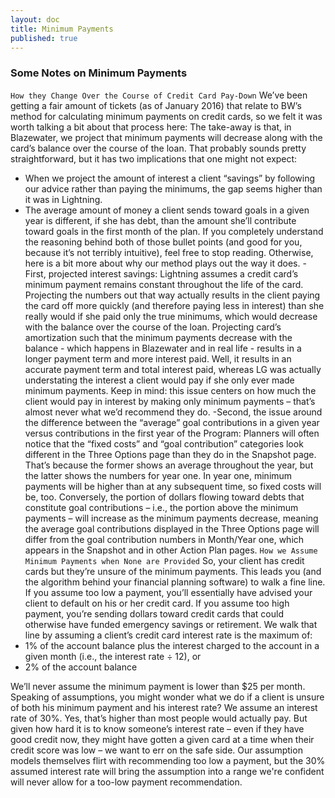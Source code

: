 ```yaml
---
layout: doc
title: Minimum Payments
published: true
---
```

### Some Notes on Minimum Payments

`How they Change Over the Course of Credit Card Pay-Down`
We’ve been getting a fair amount of tickets (as of January 2016) that relate to BW’s method for calculating minimum payments on credit cards, so we felt it was worth talking a bit about that process here:
The take-away is that, in Blazewater, we project that minimum payments will decrease along with the card’s balance over the course of the loan. That probably sounds pretty straightforward, but it has two implications that one might not expect:
- When we project the amount of interest a client “savings” by following our advice rather than paying the minimums, the gap seems higher than it was in Lightning.
- The average amount of money a client sends toward goals in a given year is different, if she has debt, than the amount she’ll contribute toward goals in the first month of the plan.
If you completely understand the reasoning behind both of those bullet points (and good for you, because it’s not terribly intuitive), feel free to stop reading. Otherwise, here is a bit more about why our method plays out the way it does.
-First, projected interest savings:
Lightning assumes a credit card’s minimum payment remains constant throughout the life of the card. Projecting the numbers out that way actually results in the client paying the card off more quickly (and therefore paying less in interest) than she really would if she paid only the true minimums, which would decrease with the balance over the course of the loan.
Projecting card’s amortization such that the minimum payments decrease with the balance - which happens in Blazewater and in real life - results in a longer payment term and more interest paid. Well, it results in an accurate payment term and total interest paid, whereas LG was actually understating the interest a client would pay if she only ever made minimum payments.
Keep in mind: this issue centers on how much the client would pay in interest by making only minimum payments – that’s almost never what we’d recommend they do. 
-Second, the issue around the difference between the “average” goal contributions in a given year versus contributions in the first year of the Program:
Planners will often notice that the “fixed costs” and “goal contribution” categories look different in the Three Options page than they do in the Snapshot page. That’s because the former shows an average throughout the year, but the latter shows the numbers for year one.
In year one, minimum payments will be higher than at any subsequent time, so fixed costs will be, too. Conversely, the portion of dollars flowing toward debts that constitute goal contributions – i.e., the portion above the minimum payments – will increase as the minimum payments decrease, meaning the average goal contributions displayed in the Three Options page will differ from the goal contribution numbers in Month/Year one, which appears in the Snapshot and in other Action Plan pages.
`How we Assume Minimum Payments when None are Provided`
So, your client has credit cards but they’re unsure of the minimum payments.
This leads you (and the algorithm behind your financial planning software) to walk a fine line. If you assume too low a payment, you’ll essentially have advised your client to default on his or her credit card. If you assume too high payment, you’re sending dollars toward credit cards that could otherwise have funded emergency savings or retirement.
We walk that line by assuming a client’s credit card interest rate is the maximum of:
- 1% of the account balance plus the interest charged to the account in a given month (i.e., the interest rate ÷ 12), or
- 2% of the account balance

We’ll never assume the minimum payment is lower than $25 per month.
Speaking of assumptions, you might wonder what we do if a client is unsure of both his minimum payment and his interest rate? We assume an interest rate of 30%.
Yes, that’s higher than most people would actually pay. But given how hard it is to know someone’s interest rate – even if they have good credit now, they might have gotten a given card at a time when their credit score was low – we want to err on the safe side. Our assumption models themselves flirt with recommending too low a payment, but the 30% assumed interest rate will bring the assumption into a range we're confident will never allow for a too-low payment recommendation.
